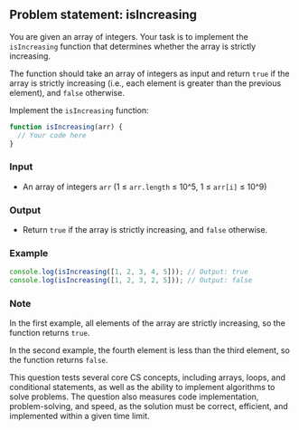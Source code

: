 

## Problem statement: isIncreasing

You are given an array of integers. Your task is to implement the `isIncreasing` function that determines whether the array is strictly increasing.

The function should take an array of integers as input and return `true` if the array is strictly increasing (i.e., each element is greater than the previous element), and `false` otherwise.

Implement the `isIncreasing` function:

```javascript
function isIncreasing(arr) {
  // Your code here
}
```

### Input

- An array of integers `arr` (1 ≤ `arr.length` ≤ 10^5, 1 ≤ `arr[i]` ≤ 10^9)

### Output

- Return `true` if the array is strictly increasing, and `false` otherwise.

### Example

```javascript
console.log(isIncreasing([1, 2, 3, 4, 5])); // Output: true
console.log(isIncreasing([1, 2, 3, 2, 5])); // Output: false
```

### Note

In the first example, all elements of the array are strictly increasing, so the function returns `true`.

In the second example, the fourth element is less than the third element, so the function returns `false`. 

This question tests several core CS concepts, including arrays, loops, and conditional statements, as well as the ability to implement algorithms to solve problems. The question also measures code implementation, problem-solving, and speed, as the solution must be correct, efficient, and implemented within a given time limit.
